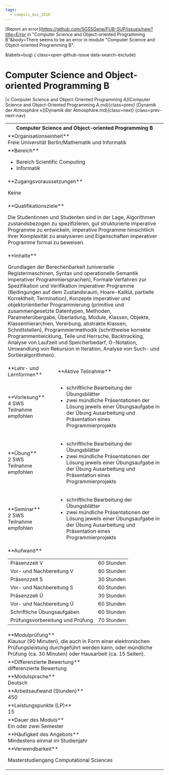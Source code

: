 ```yaml
---
tags:
  - compsci_msc_2016
---
```

[Report an error](https://github.com/SGSSGene/FUB-SUP/issues/new?title=Error in "Computer Science and Object-oriented Programming B"&body=There seems to be an error in module "Computer Science and Object-oriented Programming B".

<Describe here a slightly more detailed description of what is wrong>&labels=bug)
{ class=open-github-issue data-search-exclude}

# Computer Science and Object-oriented Programming B

[« Computer Science and Object-Oriented Programming A](Computer Science and Object-Oriented Programming A.md){class=prev}
[Dynamik der Atmosphäre »](Dynamik der Atmosphäre.md){class=next}
{class=prev-next-nav}

<table markdown id="moduledesc">
<tr markdown class="moduledesc_head"><th colspan="2">Computer Science and Object-oriented Programming B </th></tr>
<tr markdown><td colspan="2">**Organisationseinheit**   <br>Freie Universität Berlin/Mathematik und Informatik</td></tr>

<tr markdown><td colspan="2">**Bereich**<br>


- Bereich Scientific Computing
- Informatik

</td></tr>

<tr markdown><td colspan="2">**Zugangsvoraussetzungen** <br>

Keine


</td></tr>
<tr markdown><td colspan="2">**Qualifikationsziele**    <br>

Die Studentinnen und Studenten sind in der Lage, Algorithmen zustandsbezogen
zu spezifizieren, gut strukturierte imperative Programme zu entwickeln,
imperative Programme hinsichtlich ihrer Komplexität zu analysieren und
Eigenschaften imperativer Programme formal zu beweisen.


</td></tr>
<tr markdown><td colspan="2">**Inhalte**                <br>

Grundlagen der Berechenbarkeit (universelle Registermaschinen, Syntax und
operationelle Semantik imperativer Programmiersprachen), Formale Verfahren
zur Spezifikation und Verifikation imperativer Programme (Bedingungen auf
dem Zustandsraum, Hoare-Kalkül, partielle Korrektheit, Termination),
Konzepte imperativer und objektorientierter Programmierung (primitive und
zusammengesetzte Datentypen, Methoden, Parameterübergabe, Überladung,
Module, Klassen, Objekte, Klassenhierarchien, Vererbung, abstrakte Klassen,
Schnittstellen), Programmiermethodik (schrittweise korrekte
Programmentwicklung, Teile und Herrsche, Backtracking, Analyse von Laufzeit
und Speicherbedarf, O-Notation, Umwandlung von Rekursion in Iteration,
Analyse von Such- und Sortieralgorithmen).


</td></tr>

<tr markdown><td>**Lehr- und Lernformen**</td><td>**Aktive Teilnahme**</td></tr>
<tr markdown><td> **Vorlesung** <br>4 SWS <br> Teilnahme empfohlen</td><td>

- schriftliche Bearbeitung der Übungsblätter
- zwei mündliche Präsentationen der Lösung jeweils einer Übungsaufgabe in der Übung
  Ausarbeitung und Präsentation eines Programmierprojekts
</td></tr>
<tr markdown><td> **Übung** <br>2 SWS <br> Teilnahme empfohlen</td><td>

- schriftliche Bearbeitung der Übungsblätter
- zwei mündliche Präsentationen der Lösung jeweils einer Übungsaufgabe in der Übung
  Ausarbeitung und Präsentation eines Programmierprojekts
</td></tr>
<tr markdown><td> **Seminar** <br>2 SWS <br> Teilnahme empfohlen</td><td>

- schriftliche Bearbeitung der Übungsblätter
- zwei mündliche Präsentationen der Lösung jeweils einer Übungsaufgabe in der Übung
  Ausarbeitung und Präsentation eines Programmierprojekts
</td></tr>
<tr markdown><td colspan="2">**Aufwand**                <br>
<table class="aufwand_table">
<tr><td>Präsenzzeit V</td><td>60 Stunden</td></tr>
<tr><td>Vor- und Nachbereitung V</td><td>80 Stunden</td></tr>
<tr><td>Präsenzzeit S</td><td>30 Stunden</td></tr>
<tr><td>Vor- und Nachbereitung S</td><td>60 Stunden</td></tr>
<tr><td>Präsenzzeit Ü</td><td>30 Stunden</td></tr>
<tr><td>Vor- und Nachbereitung Ü</td><td>60 Stunden</td></tr>
<tr><td>Schriftliche Übungsaufgaben</td><td>60 Stunden</td></tr>
<tr><td>Prüfungsvorbereitung und Prüfung</td><td>70 Stunden</td></tr>
</table>

</td></tr>
<tr markdown><td colspan="2">**Modulprüfung**             <br>Klausur (90 Minuten), die auch in Form einer elektronischen Prüfungsleistung
durchgeführt werden kann, oder mündliche Prüfung (ca. 30 Minuten) oder
Hausarbeit (ca. 15 Seiten).


</td></tr>
<tr markdown><td colspan="2">**Differenzierte Bewertung** <br>differenzierte Bewertung

</td></tr>
<tr markdown><td colspan="2">**Modulsprache**             <br>Deutsch</td></tr>
<tr markdown><td colspan="2">**Arbeitsaufwand (Stunden)** <br>450</td></tr>
<tr markdown><td colspan="2">**Leistungspunkte (LP)**     <br>15</td></tr>
<tr markdown><td colspan="2">**Dauer des Moduls**         <br>Ein oder zwei Semester</td></tr>
<tr markdown><td colspan="2">**Häufigkeit des Angebots**  <br>Mindestens einmal im Studienjahr</td></tr>
<tr markdown><td colspan="2">**Verwendbarkeit**           <br>

Masterstudiengang Computational Sciences


</td></tr>

</table>
